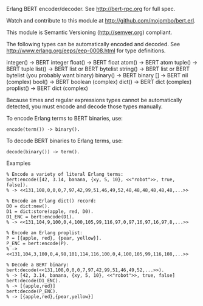 Erlang BERT encoder/decoder. See http://bert-rpc.org for full spec.

Watch and contribute to this module at http://github.com/mojombo/bert.erl.

This module is Semantic Versioning (http://semver.org) compliant.

The following types can be automatically encoded and decoded.
See http://www.erlang.org/eeps/eep-0008.html for type definitions.

  integer()  -> BERT integer
  float()    -> BERT float
  atom()     -> BERT atom
  tuple()    -> BERT tuple
  list()     -> BERT list or BERT bytelist
  string()   -> BERT list or BERT bytelist (you probably want binary)
  binary()   -> BERT binary
  []         -> BERT nil (complex)
  bool()     -> BERT boolean (complex)
  dict()     -> BERT dict (complex)
  proplist() -> BERT dict (complex)

Because times and regular expressions types cannot be automatically
detected, you must encode and decode those types manually.

To encode Erlang terms to BERT binaries, use:

    encode(term()) -> binary().

To decode BERT binaries to Erlang terms, use:

    decode(binary()) -> term().

Examples

    % Encode a variety of literal Erlang terms:
    bert:encode([42, 3.14, banana, {xy, 5, 10}, <<"robot">>, true, false]).
    % -> <<131,108,0,0,0,7,97,42,99,51,46,49,52,48,48,48,48,48,48,...>>

    % Encode an Erlang dict() record:
    D0 = dict:new().
    D1 = dict:store(apple, red, D0).
    D1_ENC = bert:encode(D1).
    % -> <<131,104,9,100,0,4,100,105,99,116,97,0,97,16,97,16,97,8,...>>

    % Encode an Erlang proplist:
    P = [{apple, red}, {pear, yellow}].
    P_ENC = bert:encode(P).
    % -> <<131,104,3,100,0,4,98,101,114,116,100,0,4,100,105,99,116,108,...>>
 
    % Decode a BERT binary:
    bert:decode(<<131,108,0,0,0,7,97,42,99,51,46,49,52,...>>).
    % -> [42, 3.14, banana, {xy, 5, 10}, <<"robot">>, true, false]
    bert:decode(D1_ENC).
    % -> [{apple,red}]
    bert:decode(P_ENC).
    % -> [{apple,red},{pear,yellow}]
